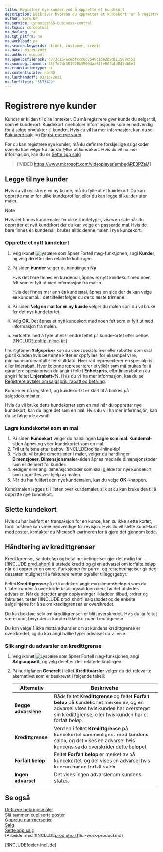 ```yaml
---
title: Registrer nye kunder ved å opprette et kundekort
description: Beskriver hvordan du oppretter et kundekort for å registrere informasjon om hver nye kunde eller klient du selger til.
author: SorenGP
ms.service: dynamics365-business-central
ms.topic: conceptual
ms.devlang: na
ms.tgt_pltfrm: na
ms.workload: na
ms.search.keywords: client, customer, credit
ms.date: 03/09/2021
ms.author: edupont
ms.openlocfilehash: d873c1546cebfccc6d2549b1de2b9d111589c553
ms.sourcegitcommit: 35f7e24c301926b39094aa64fe608afd04fdb8e1
ms.translationtype: HT
ms.contentlocale: nb-NO
ms.lasthandoff: 03/10/2021
ms.locfileid: "5573429"
---
```

# <a name="register-new-customers"></a>Registrere nye kunder

Kunder er kilden til dine inntekter. Du må registrere gver kunde du selger til, som et kundekort. Kundekort inneholder informasjonen som er nødvendig for å selge produkter til kunden. Hvis du vil ha mer informasjon, kan du se [Fakturere salg](sales-how-invoice-sales.md) og [Registrere nye varer](inventory-how-register-new-items.md).  

Før du kan registrere nye kunder, må du definere forskjellige salgskoder som du kan velge fra når du fyller ut kundekort. Hvis du vil ha mer informasjon, kan du se [Sette opp salg](sales-setup-sales.md).

> [!VIDEO https://www.microsoft.com/videoplayer/embed/RE3PZsM]

## <a name="adding-new-customers"></a>Legge til nye kunder

Hvis du vil registrere en ny kunde, må du fylle ut et kundekort. Du kan opprette maler for ulike kundeprofiler, eller du kan legge til kunder uten maler.  

> [!NOTE]  
> Hvis det finnes kundemaler for ulike kundetyper, vises en side når du oppretter et nytt kundekort der du kan velge en passende mal. Hvis det bare finnes én kundemal, brukes alltid denne malen i nye kundekort.  

### <a name="to-create-a-new-customer-card"></a>Opprette et nytt kundekort

1. Velg ikonet ![lyspære som åpner Fortell meg-funksjonen](media/ui-search/search_small.png "Fortell hva du vil gjøre"), angi **Kunder**, og velg deretter den relaterte koblingen.  
2. På siden **Kunder** velger du handlingen **Ny**.

    Hvis det bare finnes én kundemal, åpnes et nytt kundekort med noen felt som er fylt ut med informasjon fra malen.

    Hvis det finnes mer enn én kundemal, åpnes en side der du kan velge en kundemal. I det tilfellet følger du de to neste trinnene.
3. På siden **Velg en mal for en ny kunde** velger du malen som du vil bruke for det nye kundekortet.
4. Velg **OK**. Det åpnes et nytt kundekort med noen felt som er fylt ut med informasjon fra malen.  
5. Fortsette med å fylle ut eller endre feltet på kundekortet etter behov. [!INCLUDE[tooltip-inline-tip](includes/tooltip-inline-tip_md.md)]

I hurtigfanen **Salgspriser** kan du vise spesialpriser eller rabatter som skal gis til kunden hvis bestemte kriterier oppfylles, for eksempel vare, minimumsordreantall eller sluttdato. Hver rad representerer en spesialpris eller linjerabatt. Hver kolonne representerer et vilkår som må brukes for å garantere spesialprisen du angir i feltet **Enhetspris**, eller linjerabatten du angir i feltet **Linjerabatt-%**. Hvis du vil ha mer informasjon, kan du se [Registrere avtaler om salgspris, rabatt og betaling](sales-how-record-sales-price-discount-payment-agreements.md).

Kunden er nå registrert, og kundekortet er klart til å brukes på salgsdokumenter.

Hvis du vil bruke dette kundekortet som en mal når du oppretter nye kundekort, kan du lagre det som en mal. Hvis du vil ha mer informasjon, kan du se følgende avsnitt:  

### <a name="to-save-the-customer-card-as-a-template"></a>Lagre kundekortet som en mal

1. På siden **Kundekort** velger du handlingen **Lagre som mal**. **Kundemal**-siden åpnes og viser kundekortet som en mal.
2. Fyll ut feltene etter behov. [!INCLUDE[tooltip-inline-tip](includes/tooltip-inline-tip_md.md)]
3. Hvis du vil bruke dimensjoner i maler, velger du handlingen **Dimensjoner**. **Dimensjonsmaler**-siden åpnes med alle dimensjonskoder som er definert for kunden.
4. Rediger eller angi dimensjonskoder som skal gjelde for nye kundekort som opprettes ved hjelp av malen.  
5. Når du har fullført den nye kundemalen, kan du velge **OK**-knappen.

Kundemalen legges til i listen over kundemaler, slik at du kan bruke den til å opprette nye kundekort.

## <a name="deleting-customer-cards"></a>Slette kundekort

Hvis du har bokført en transaksjon for en kunde, kan du ikke slette kortet, fordi postene kan være nødvendige for revisjon. Hvis du vil slette kundekort med poster, kontakter du Microsoft-partneren for å gjøre det gjennom kode.  

## <a name="managing-credit-limits"></a>Håndtering av kredittgrenser

Kredittgrenser, saldobeløp og betalingsbetingelser gjør det mulig for [!INCLUDE [prod_short](includes/prod_short.md)] å utstede kreditt og gi en advarsel om forfalte beløp når du oppretter en ordre.  Funksjoner for purre- og rentebetingelser gir deg dessuten mulighet til å fakturere renter og/eller tilleggsgebyr.  

Feltet **Kredittgrense** på et kundekort angir maksimumsbeløpet som du tillater kunden å overskride betalingssaldoen med, før det utstedes advarsler. Når du deretter angir opplysninger i kladder, tilbud, ordrer og fakturaer, tester [!INCLUDE [prod_short](includes/prod_short.md)] salgshodet og de enkelte salgslinjene for å se om kredittgrensen er overskredet.

Du kan bokføre selv om kredittgrensen er blitt overskredet. Hvis du lar feltet være tomt, betyr det at kunden ikke har noen kredittgrense.  

Du kan velge å ikke motta advarsler om at kundens kredittgrense er overskredet, og du kan angi hvilke typer advarsel du vil vise.

### <a name="to-specify-credit-limit-warnings"></a>Slik angir du advarsler om kredittgrense

1. Velg ikonet ![Lyspære som åpner Fortell meg-funksjonen](media/ui-search/search_small.png "Fortell hva du vil gjøre"), angi **Salgsoppsett**, og velg deretter den relaterte koblingen.

2. På hurtigfanen **Generelt** i feltet **Kredittvarsler** velger du det relevante alternativet som er beskrevet i følgende tabell:

    |Alternativ| Beskrivelse|
    |------|------------|
    |**Begge advarslene**| Både feltet **Kredittgrense** og feltet **Forfalt beløp** på kundekortet merkes av, og en advarsel vises hvis kunden har oversteget sin kredittgrense, eller hvis kunden har et forfalt beløp.|
    |**Kredittgrense**|Verdien i feltet **Kredittgrense** på kundekortet sammenlignes med kundens saldo, og det vises en advarsel hvis kundens saldo overskrider dette beløpet.|
    |**Forfalt beløp**|Feltet **Forfalt beløp** er merket av på kundekortet, og det vises en advarsel hvis kunden har en forfalt saldo.|
    |**Ingen advarsel**|Det vises ingen advarsler om kundens status.|

## <a name="see-also"></a>Se også

[Definere betalingsmåter](finance-payment-methods.md)  
[Slå sammen dupliserte poster](sales-how-merge-duplicate-records.md)  
[Opprette nummerserier](ui-create-number-series.md)  
[Salg](sales-manage-sales.md)  
[Sette opp salg](sales-setup-sales.md)  
[Arbeide med [!INCLUDE[prod_short](includes/prod_short.md)]](ui-work-product.md)  

[!INCLUDE[footer-include](includes/footer-banner.md)]